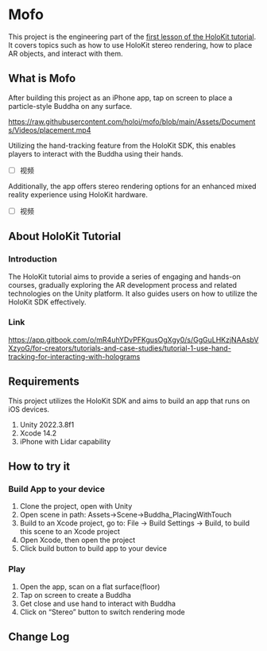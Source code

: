# Mofo

This project is the engineering part of the [first lesson of the HoloKit tutorial](https://docs.holokit.io/for-creators/tutorials-and-case-studies/tutorial-1-use-hand-tracking-for-interacting-with-holograms). It covers topics such as how to use HoloKit stereo rendering, how to place AR objects, and interact with them.

## What is Mofo

After building this project as an iPhone app, tap on screen to place a particle-style Buddha on any surface.

https://raw.githubusercontent.com/holoi/mofo/blob/main/Assets/Documents/Videos/placement.mp4


Utilizing the hand-tracking feature from the HoloKit SDK, this enables players to interact with the Buddha using their hands.

- [ ]  视频

Additionally, the app offers stereo rendering options for an enhanced mixed reality experience using HoloKit hardware.

- [ ]  视频

## About HoloKit Tutorial

### Introduction

The HoloKit tutorial aims to provide a series of engaging and hands-on courses, gradually exploring the AR development process and related technologies on the Unity platform. It also guides users on how to utilize the HoloKit SDK effectively.

### Link

https://app.gitbook.com/o/mR4uhYDvPFKgusOgXgy0/s/GgGuLHKzjNAAsbVXzyoG/for-creators/tutorials-and-case-studies/tutorial-1-use-hand-tracking-for-interacting-with-holograms

## Requirements

This project utilizes the HoloKit SDK and aims to build an app that runs on iOS devices.

1. Unity 2022.3.8f1
2. Xcode 14.2
3. iPhone with Lidar capability

## How to try it

### Build App to your device

1. Clone the project, open with Unity
2. Open scene in path: Assets->Scene->Buddha_PlacingWithTouch
3. Build to an Xcode project, go to: File -> Build Settings -> Build, to build this scene to an Xcode project
4. Open Xcode, then open the project
5. Click build button to build app to your device

### Play

1. Open the app, scan on a flat surface(floor)
2. Tap on screen to create a Buddha
3. Get close and use hand to interact with Buddha
4. Click on “Stereo” button to switch rendering mode

## Change Log
